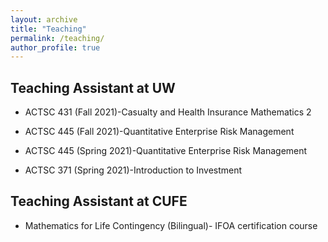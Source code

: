 ```yaml
---
layout: archive
title: "Teaching"
permalink: /teaching/
author_profile: true
---
```


## Teaching Assistant at UW
  
  - ACTSC 431 (Fall 2021)-Casualty and Health Insurance Mathematics 2
  
  - ACTSC 445 (Fall 2021)-Quantitative Enterprise Risk Management
  
  - ACTSC 445 (Spring 2021)-Quantitative Enterprise Risk Management
  
  - ACTSC 371 (Spring 2021)-Introduction to Investment
  
## Teaching Assistant at CUFE
 
  - Mathematics for Life Contingency (Bilingual)- IFOA certification course
